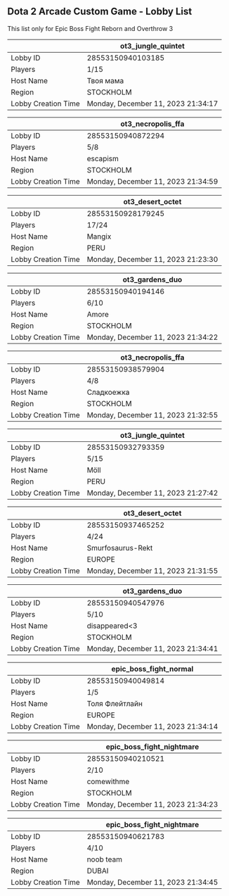 ## Dota 2 Arcade Custom Game - Lobby List

This list only for Epic Boss Fight Reborn and Overthrow 3

|  | ot3_jungle_quintet |
| ------ | ------ |
| Lobby ID | 28553150940103185 |
| Players | 1/15 |
| Host Name | Твоя мама |
| Region | STOCKHOLM |
| Lobby Creation Time | Monday, December 11, 2023 21:34:17 |


|  | ot3_necropolis_ffa |
| ------ | ------ |
| Lobby ID | 28553150940872294 |
| Players | 5/8 |
| Host Name | escapism |
| Region | STOCKHOLM |
| Lobby Creation Time | Monday, December 11, 2023 21:34:59 |


|  | ot3_desert_octet |
| ------ | ------ |
| Lobby ID | 28553150928179245 |
| Players | 17/24 |
| Host Name | Mangix |
| Region | PERU |
| Lobby Creation Time | Monday, December 11, 2023 21:23:30 |


|  | ot3_gardens_duo |
| ------ | ------ |
| Lobby ID | 28553150940194146 |
| Players | 6/10 |
| Host Name | Amore |
| Region | STOCKHOLM |
| Lobby Creation Time | Monday, December 11, 2023 21:34:22 |


|  | ot3_necropolis_ffa |
| ------ | ------ |
| Lobby ID | 28553150938579904 |
| Players | 4/8 |
| Host Name | Сладкоежка |
| Region | STOCKHOLM |
| Lobby Creation Time | Monday, December 11, 2023 21:32:55 |


|  | ot3_jungle_quintet |
| ------ | ------ |
| Lobby ID | 28553150932793359 |
| Players | 5/15 |
| Host Name | Möll |
| Region | PERU |
| Lobby Creation Time | Monday, December 11, 2023 21:27:42 |


|  | ot3_desert_octet |
| ------ | ------ |
| Lobby ID | 28553150937465252 |
| Players | 4/24 |
| Host Name | Smurfosaurus-Rekt |
| Region | EUROPE |
| Lobby Creation Time | Monday, December 11, 2023 21:31:55 |


|  | ot3_gardens_duo |
| ------ | ------ |
| Lobby ID | 28553150940547976 |
| Players | 5/10 |
| Host Name | disappeared<3 |
| Region | STOCKHOLM |
| Lobby Creation Time | Monday, December 11, 2023 21:34:41 |


|  | epic_boss_fight_normal |
| ------ | ------ |
| Lobby ID | 28553150940049814 |
| Players | 1/5 |
| Host Name | Толя Флейтлайн |
| Region | EUROPE |
| Lobby Creation Time | Monday, December 11, 2023 21:34:14 |


|  | epic_boss_fight_nightmare |
| ------ | ------ |
| Lobby ID | 28553150940210521 |
| Players | 2/10 |
| Host Name | comewithme |
| Region | STOCKHOLM |
| Lobby Creation Time | Monday, December 11, 2023 21:34:23 |


|  | epic_boss_fight_nightmare |
| ------ | ------ |
| Lobby ID | 28553150940621783 |
| Players | 4/10 |
| Host Name | noob team |
| Region | DUBAI |
| Lobby Creation Time | Monday, December 11, 2023 21:34:45 |


